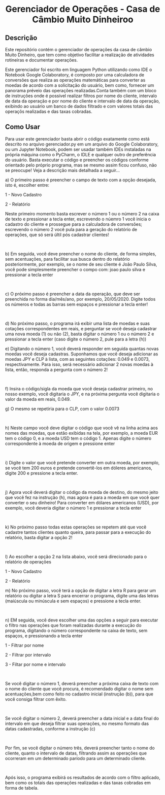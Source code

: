 <h1 align="center">Gerenciador de Operações - Casa de Câmbio Muito Dinheiroo</h1>

<h2>Descrição</h2>
<p>Este repositório contém o gerenciador de operações da casa de câmbio Muito Dinheiro, que tem como objetivo facilitar a realização de atividades rotineiras e documentar operações.</p>
<p>Este gerenciador foi escrito em linguagem Python utilizando como IDE o Notebook Google Colaboratory, é composto por uma calculadora de conversões que realiza as operações matemáticas para converter as moedas de acordo com a solicitação do usuário, bem como, fornecer um panorama préveio das operações realizadas.Conta também com um bloco de instruções onde é possível realizar filtros por nome do cliente, intervalo de data da operação e por nome do cliente e intervalo de data da operação, exibindo ao usuário um banco de dados filtrado e com valores totais das operaçõs realizadas e das taxas cobradas. </p>

<h2>Como Usar</h2>
<p>Para usar este gerenciador basta abrir o código exatamente como está descrito no arquivo gerenciador.py em um arquivo do Google Colaboratory, ou um Jupyter Notebook, podem ser usadar também IDEs instaladas na própria máquina como o PyCharm, o IDLE e qualquer outro de preferência do usuário. Basta executar o código e preencher os códigos conforme orientado pelo próprio programa, mas se mesmo assim ficou confuso, não se preocupe! Veja a descrição mais detalhada a seguir...</p>

<p>a) O primeiro passo é preencher o campo de texto com a opção desejada, isto é, escolher entre:</p>
<p>1 - Novo Cadastro</p>
<p>2 - Relatório</p>
<p>Neste primeiro momento basta escrever o número 1 ou o número 2 na caixa de texto e pressionar a tecla enter, escrevendo o núemro 1 você inicia o cadastro do cliente e prossegue para a calculadora de conversões; escrevendo o número 2 você pula para a geração do relatório de operações, que só será últil pós cadastrar clientes!</p>
<br>
<p>b) Em seguida, você deve preencher o nome do cliente, de forma simples, sem acentuações, para facilitar sua busca dentro do relatório posteriormente, por exemplo, se o nome de seu cliente é João Paulo Silva, você pode simplesmente preencher o compo com: joao paulo silva e pressionar a tecla enter</p>
<br>
<p>c) O próximo passo é preencher a data da operação, que deve ser preenchida no forma dia/mês/ano, por exemplo, 20/05/2020. Digite todos os números e todas as barras sem espaços e pressionar a tecla enter!</p>
<br>
<p>d) No próximo passo, o programa irá exibir uma lista de moedas e suas cotações correspondentes em reais, e perguntar se você deseja cadastrar uma nova moeda (1) ou não (2), basta digitar o número 1 ou o número 2 e pressionar a tecla enter (caso digite o número 2, pule para a letra (h))</p>
<p>e) Digitando o número 1, você deverá responder em seguida quantas novas moedas você deseja cadastras. Suponhamos que você deseja adicionar as moedas JPY e CLP à lista, com as seguintes cotações: 0.049 e 0.0073, respectivamente. Para isso, será necessário adicionar 2 novas moedas à lista, então, responda a pergunta com o número 2!</p>
<br>
<p>f) Insira o código/sigla da moeda que você deseja cadastrar primeiro, no nosso exemplo, você digitaria o JPY, e na próxima pergunta você digitaria o valor da moeda em reais, 0.049.</p>
<p>g) O mesmo se repetiria para o CLP, com o valor 0.0073</p>
<br>
<p>h) Neste campo você deve digitar o código que você vê na linha acima aos nomes das moedas, que estão exibidas na tela, por exemplo, a moeda EUR tem o código 0, e a moeda USD tem o código 1. Apenas digite o número correspondente à moeda de origem e pressione enter</p>
<br>
<p>i) Digite o valor que você pretende converter em outra moeda, por exemplo, se você tem 200 euros e pretende convertê-los em dóleres americanos, digite 200 e pressione a tecla enter.</p>
<br>
<p>j) Agora você deverá digitar o código da moeda de destino, do mesmo jeito que você fez na instrução (h), mas agora é para a moeda em que você quer converter o seu dinheiro! Para converter em dólares americanos (USD), por exemplo, você deveria digitar o número 1 e pressionar a tecla enter</p>
<br>
<p>k) No próximo passo todas estas operações se repetem até que você cadastre tantos clientes quanto queira, para passar para a execução do relatório, basta digitar a opção 2!</p>
<br>
<p>l) Ao escolher a opção 2 na lista abaixo, você será direcionado para o relatório de operações</p>
<p>1 - Novo Cadastro</p>
<p>2 - Relatório</p>
<p>m) No próximo passo, você terá a opção de digitar a letra R para gerar um relatório ou digitar a letra S para encerrar o programa, digite uma das letras (maiúscula ou minúscula e sem espaços) e pressione a tecla enter.</p>
<br>
<p>n) EM seguida, você deve escolher uma das opções a seguir para executar o filtro nas operações que foram realizadas durante a execução do programa, digitando o número correspondente na caixa de texto, sem espaços, e pressionando a tecla enter</p>
<p>1 - Filtrar por nome</p>
<p>2 - Filtrar por intervalo</p>
<p>3 - Filtar por nome e intervalo</p>
<br>
<p>Se você digitar o número 1, deverá preencher a próxima caixa de texto com o nome do cliente que você procura, é recomendado digitar o nome sem acentuações,bem como feito no cadastro inicial (instrução (b)), para que você consiga filtrar com êxito.</p>
<br>
<p>Se você digitar o número 2, deverá preencher a data inicial e a data final do intervalo em que deseja filtrar suas operações, no mesmo formato das datas cadastradas, conforme a instrução (c) </p>
<br>
<p>Por fim, se você digitar o número três, deverá preencher tanto o nome do cliente, quanto o intervalo de datas, filtrando assim as operações que ocorreram em um determinado paríodo para um determinado cliente.</p>
<br>
<p>Após isso, o programa exibirá os resultados de acordo com o filtro aplicado, bem como os totais das operações realizadas e das taxas cobradas em forma de tabela.</p>






